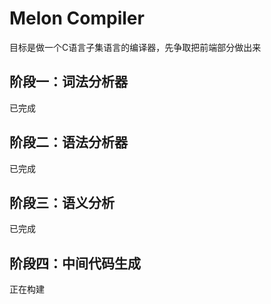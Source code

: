 # Melon Compiler
目标是做一个C语言子集语言的编译器，先争取把前端部分做出来
## 阶段一：词法分析器
已完成
## 阶段二：语法分析器
已完成
## 阶段三：语义分析
已完成
## 阶段四：中间代码生成
正在构建
